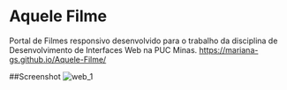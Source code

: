 # Aquele Filme
 Portal de Filmes responsivo desenvolvido para o trabalho da disciplina de Desenvolvimento de Interfaces Web na PUC Minas.
https://mariana-gs.github.io/Aquele-Filme/

##Screenshot
![web_1](https://user-images.githubusercontent.com/81964220/122290248-eb845a00-cec9-11eb-9edc-65a2bc2341a0.png)
